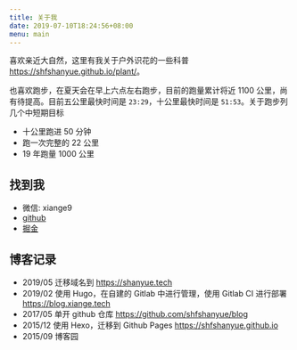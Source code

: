 ```yaml
---
title: 关于我
date: 2019-07-10T18:24:56+08:00
menu: main
---
```


喜欢亲近大自然，这里有我关于户外识花的一些科普 <https://shfshanyue.github.io/plant/>。

也喜欢跑步，在夏天会在早上六点左右跑步，目前的跑量累计将近 1100 公里，尚有待提高。目前五公里最快时间是 `23:29`，十公里最快时间是 `51:53`。关于跑步列几个中短期目标

+ 十公里跑进 50 分钟
+ 跑一次完整的 22 公里
+ 19 年跑量 1000 公里

## 找到我

+ 微信: xiange9
+ [github](http://github.com/shfshanyue)
+ [掘金](https://juejin.im/user/56a34361816dfa005925a654)

## 博客记录

+ 2019/05 迁移域名到 <https://shanyue.tech>
+ 2019/02 使用 Hugo，在自建的 Gitlab 中进行管理，使用 Gitlab CI 进行部署 <https://blog.xiange.tech>
+ 2017/05 单开 github 仓库 <https://github.com/shfshanyue/blog>
+ 2015/12 使用 Hexo，迁移到 Github Pages <https://shfshanyue.github.io>
+ 2015/09 博客园
